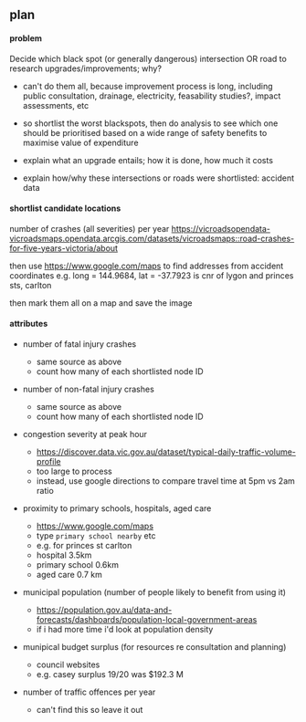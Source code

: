 
## plan

#### problem
Decide which black spot (or generally dangerous) intersection OR road to research upgrades/improvements; why?
- can't do them all, because improvement process is long, including public consultation, drainage, electricity, feasability studies?, impact assessments, etc
- so shortlist the worst blackspots, then do analysis to see which one should be prioritised based on a wide range of safety benefits to maximise value of expenditure

- explain what an upgrade entails; how it is done, how much it costs
- explain how/why these intersections or roads were shortlisted: accident data

#### shortlist candidate locations

number of crashes (all severities) per year
https://vicroadsopendata-vicroadsmaps.opendata.arcgis.com/datasets/vicroadsmaps::road-crashes-for-five-years-victoria/about

then use https://www.google.com/maps to find addresses from accident coordinates
e.g. long = 144.9684, lat = -37.7923 is cnr of lygon and princes sts, carlton

then mark them all on a map and save the image

#### attributes

- number of fatal injury crashes 
	- same source as above
	- count how many of each shortlisted node ID

- number of non-fatal injury crashes
	- same source as above
	- count how many of each shortlisted node ID

- congestion severity at peak hour
	- https://discover.data.vic.gov.au/dataset/typical-daily-traffic-volume-profile
	- too large to process
	- instead, use google directions to compare travel time at 5pm vs 2am ratio

- proximity to primary schools, hospitals, aged care
	- https://www.google.com/maps
	- type `primary school nearby` etc
	- e.g. for princes st carlton
	- hospital 3.5km
	- primary school 0.6km
	- aged care 0.7 km

- municipal population (number of people likely to benefit from using it)
	- https://population.gov.au/data-and-forecasts/dashboards/population-local-government-areas
	- if i had more time i'd look at population density


- munipical budget surplus (for resources re consultation and planning)
	- council websites
	- e.g. casey surplus 19/20 was $192.3 M


- number of traffic offences per year
	- can't find this so leave it out





